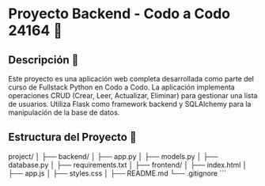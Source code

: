 # Proyecto Backend - Codo a Codo 24164 🚀

## Descripción 📄
Este proyecto es una aplicación web completa desarrollada como parte del curso de Fullstack Python en Codo a Codo. La aplicación implementa operaciones CRUD (Crear, Leer, Actualizar, Eliminar) para gestionar una lista de usuarios. Utiliza Flask como framework backend y SQLAlchemy para la manipulación de la base de datos.
## Estructura del Proyecto 📁

project/
│
├── backend/
│ ├── app.py
│ ├── models.py
│ ├── database.py
│ ├── requirements.txt
│
├── frontend/
│ ├── index.html
│ ├── app.js
│ ├── styles.css
│
├── README.md
└── .gitignore
´´´
